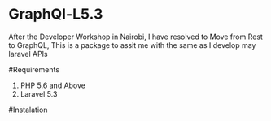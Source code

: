 # GraphQl-L5.3
After the Developer Workshop in Nairobi, I have resolved to Move from Rest to GraphQL, This is a package to assit me with the same as I develop may laravel APIs

#Requirements

1. PHP 5.6 and Above
2. Laravel 5.3 

#Instalation



